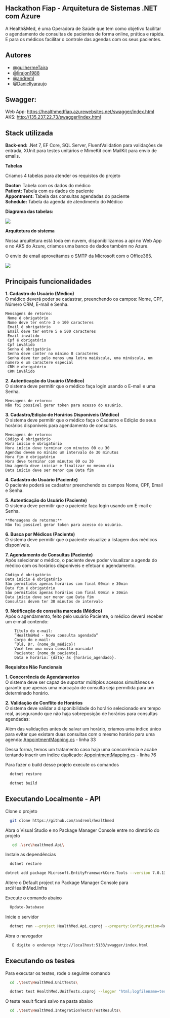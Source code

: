 ## Hackathon Fiap - Arquitetura de Sistemas .NET com Azure

A Health&Med, é uma Operadora de Saúde que tem como objetivo facilitar o agendamento de consultas de pacientes de forma online, prática e rápida.
E para os médicos facilitar o controle das agendas com os seus pacientes.

## Autores

- [@guilhermeTaira](https://github.com/guilhermeTaira)
- [@lirajon1988](https://github.com/lirajon1988)
- [@andreml](https://github.com/andreml)
- [@Daniellyaraujo](https://github.com/Daniellyaraujo)

## Swagger:
Web App: https://healthmedfiap.azurewebsites.net/swagger/index.html
AKS: http://135.237.22.73/swagger/index.html

## Stack utilizada

**Back-end:** .Net 7, EF Core, SQL Server, FluentValidation para validações de entrada, XUnit para testes unitários e MimeKit com MailKit para envio de emails.

**Tabelas**

Criamos 4 tabelas para atender os requistos do projeto

**Doctor:** Tabela com os dados do médico <br/>
**Patient:** Tabela com os dados do paciente <br/>
**Appontment:** Tabela das consultas agendadas do paciente <br/>
**Schedule:** Tabela da agenda de atendimento do Médico <br/>

**Diagrama das tabelas:** 

<img src="https://uploaddeimagens.com.br/images/004/819/214/full/Sem_t%C3%ADtulo.png?1722544352">

**Arquitetura do sistema**

Nossa arquitetura está toda em nuvem, disponibilizamos a api no Web App e no AKS do Azure, criamos uma banco de dados também no Azure.

O envio de email aproveitamos o SMTP da Microsoft com o Office365.

<img src="https://uploaddeimagens.com.br/images/004/819/348/full/arquitetura-draw_%281%29.jpg?1722557939">

## Principais funcionalidades

**1. Cadastro do Usuário (Médico)** <br/>
    O médico deverá poder se cadastrar, preenchendo os campos: Nome, CPF, Número CRM, E-mail e Senha.

    Mensagens de retorno:
     Nome é obrigatório
     Nome deve ter entre 3 e 100 caracteres
     Email é obrigatório
     Email deve ter entre 5 e 500 caracteres
     Email inválido
     Cpf é obrigatório
     Cpf inválido
     Senha é obrigatória
     Senha deve conter no mínimo 8 caracteres
     Senha deve ter pelo menos uma letra maiúscula, uma minúscula, um número e um caractere especial
     CRM é obrigatório
     CRM inválido

**2. Autenticação do Usuário (Médico)**<br/>
    O sistema deve permitir que o médico faça login usando o E-mail e uma Senha.<br/>

    Mensagens de retorno:
    Não foi possível gerar token para acesso do usuário.
   
**3. Cadastro/Edição de Horários Disponíveis (Médico)** <br/>
    O sistema deve permitir que o médico faça o Cadastro e Edição de seus horários disponíveis para agendamento de consultas.

    Mensagens de retorno:
    Código é obrigatório
    Hora início é obrigatório
    Hora início deve terminar com minutos 00 ou 30
    Agendas devem no mínimo um intervalo de 30 minutos
    Hora fim é obrigatório
    Hora deve terminar com minutos 00 ou 30
    Uma agenda deve iniciar e finalizar no mesmo dia
    Data início deve ser menor que Data fim
    
**4. Cadastro do Usuário (Paciente)** <br/>
    O paciente poderá se cadastrar preenchendo os campos Nome, CPF, Email e Senha.
    
**5. Autenticação do Usuário (Paciente)** <br/>
    O sistema deve permitir que o paciente faça login usando um E-mail e Senha.

    **Mensagens de retorno:**
    Não foi possível gerar token para acesso do usuário.
    
**6. Busca por Médicos (Paciente)** <br/>
O sistema deve permitir que o paciente visualize a listagem dos médicos
disponíveis.

**7. Agendamento de Consultas (Paciente)** <br/>
    Após selecionar o médico, o paciente deve poder visualizar a agenda do médico com os horários disponíveis e efetuar o agendamento.
   
    Código é obrigatório
    Data início é obrigatório
    São permitidos apenas horários com final 00min e 30min
    Data fim é obrigatório
    São permitidos apenas horários com final 00min e 30min
    Data início deve ser menor que Data fim
    Consultas devem ter 30 minutos de intervalo

**9. Notificação de consulta marcada (Médico)** <br/>
    Após o agendamento, feito pelo usuário Paciente, o médico deverá receber um e-mail contendo:
   
        Título do e-mail:
        ”Health&Med - Nova consulta agendada”
        Corpo do e-mail:
        ”Olá, Dr. {nome_do_médico}!
        Você tem uma nova consulta marcada!
        Paciente: {nome_do_paciente}.
        Data e horário: {data} às {horário_agendado}.

**Requisitos Não Funcionais**

**1. Concorrência de Agendamentos** <br/>
    O sistema deve ser capaz de suportar múltiplos acessos simultâneos e garantir que apenas uma marcação de consulta seja permitida para um determinado horário.
   
**2. Validação de Conflito de Horários** <br/>
O sistema deve validar a disponibilidade do horário selecionado em tempo real, assegurando que não haja sobreposição de horários para consultas agendadas:

Além das validações antes de salvar um horário, criamos uma índice único para evitar que existam duas consultas com o mesmo horário para uma agenda:
[AppointmentMapping.cs](src/HealthMed.Infra/Data/Mapping/AppointmentMapping.cs) - linha 33

Dessa forma, temos um tratamento caso haja uma concorrência e acabe tentando inserir um índice duplicado:
[AppointmentMapping.cs](src/HealthMed.Application/Services/AppointmentService.cs) - linha 76

Para fazer o build desse projeto execute os comandos

```bash
  dotnet restore
```

```bash
  dotnet build
```
## Executando Localmente - API

Clone o projeto

```bash
  git clone https://github.com/andreml/healthmed
```

Abra o Visual Studio e no Package Manager Console entre no diretório do projeto

```bash
   cd .\src\healthmed.Api\
```

Instale as dependências

```bash
  dotnet restore
```

```bash
dotnet add package Microsoft.EntityFrameworkCore.Tools --version 7.0.13
```

Altere o Default project no Package Manager Console para src\HealthMed.Infra

Execute o comando abaixo

```bash
  Update-Database
```

Inicie o servidor

```bash
  dotnet run --project HealthMed.Api.csproj --property:Configuration=Release --port 5133
```

Abra o navegador

```bash
   E digite o endereço http://localhost:5133/swagger/index.html
```

## Executando os testes

Para executar os testes, rode o seguinte comando

```bash
  cd .\test\HealthMed.UnitTests\
```

```bash
  dotnet test HealthMed.UnitTests.csproj --logger "html;logfilename=testResults.html"
```

O teste result ficará salvo na pasta abaixo

```bash
  cd .\test\HealthMed.IntegrationTests\TestResults\
```

